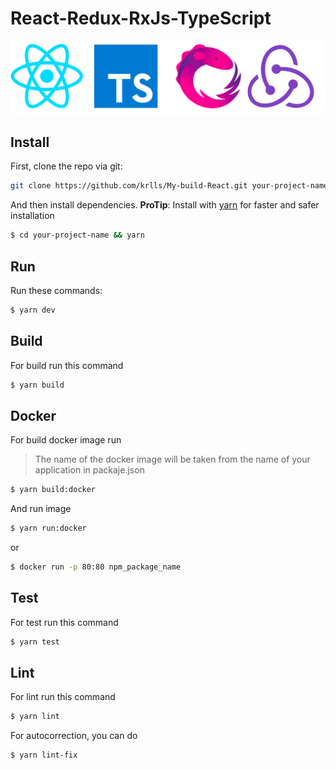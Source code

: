 # React-Redux-RxJs-TypeScript

![](https://github.com/krlls/React-Redux-RxJs-TypeScript/raw/master/logo.png)

## Install
First, clone the repo via git:
    
```bash
git clone https://github.com/krlls/My-build-React.git your-project-name
```

And then install dependencies.
**ProTip**: Install with [yarn](https://github.com/yarnpkg/yarn) for faster and safer installation

```bash
$ cd your-project-name && yarn
```

## Run

Run these commands:

```bash
$ yarn dev
```

## Build
For build run this command

```bash
$ yarn build
```

## Docker 
For build docker image run
>The name of the docker image will be taken from the name of your application in packaje.json
```bash
$ yarn build:docker
```
And run image
```bash
$ yarn run:docker
```
or
```bash
$ docker run -p 80:80 npm_package_name
```


## Test
For test run this command

```bash
$ yarn test
```

## Lint
For lint run this command

```bash
$ yarn lint
```

For autocorrection, you can do
```bash
$ yarn lint-fix
```

